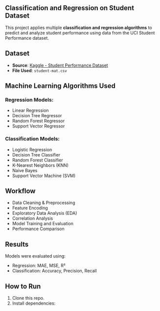 ## Classification and Regression on Student Dataset 

This project applies multiple **classification and regression algorithms** to predict and analyze student performance using data from the UCI Student Performance dataset.

## Dataset
- **Source**: [Kaggle - Student Performance Dataset](https://www.kaggle.com/datasets/uciml/student-alcohol-consumption)
- **File Used**: `student-mat.csv`

##  Machine Learning Algorithms Used

### Regression Models:
- Linear Regression
- Decision Tree Regressor
- Random Forest Regressor
- Support Vector Regressor

### Classification Models:
- Logistic Regression
- Decision Tree Classifier
- Random Forest Classifier
- K-Nearest Neighbors (KNN)
- Naive Bayes
- Support Vector Machine (SVM)

## Workflow
- Data Cleaning & Preprocessing
- Feature Encoding
- Exploratory Data Analysis (EDA)
- Correlation Analysis
- Model Training and Evaluation
- Performance Comparison

## Results
Models were evaluated using:
- Regression: MAE, MSE, R²
- Classification: Accuracy, Precision, Recall

## How to Run
1. Clone this repo.
2. Install dependencies:
